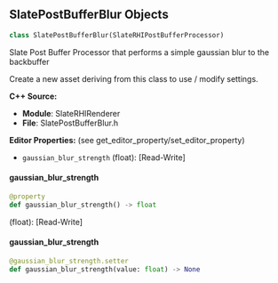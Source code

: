 ## SlatePostBufferBlur Objects

```python
class SlatePostBufferBlur(SlateRHIPostBufferProcessor)
```

Slate Post Buffer Processor that performs a simple gaussian blur to the backbuffer

Create a new asset deriving from this class to use / modify settings.

**C++ Source:**

- **Module**: SlateRHIRenderer
- **File**: SlatePostBufferBlur.h

**Editor Properties:** (see get_editor_property/set_editor_property)

- ``gaussian_blur_strength`` (float):  [Read-Write]

<a id="unreal.SlatePostBufferBlur.gaussian_blur_strength"></a>

#### gaussian_blur_strength

```python
@property
def gaussian_blur_strength() -> float
```

(float):  [Read-Write]

<a id="unreal.SlatePostBufferBlur.gaussian_blur_strength"></a>

#### gaussian_blur_strength

```python
@gaussian_blur_strength.setter
def gaussian_blur_strength(value: float) -> None
```

<a id="unreal.SlateRHIRendererSettings"></a>